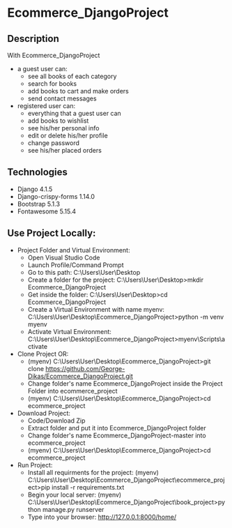 # Ecommerce_DjangoProject
## Description
With Ecommerce_DjangoProject 
* a  guest user can:
    - see all books of each category
    - search for books
    - add books to cart and make orders
    - send contact messages
* registered user can:
  - everything that a guest user can
  - add books to wishlist
  - see his/her personal info
  - edit or delete his/her profile
  - change password
  - see his/her placed orders
## Technologies
* Django 4.1.5
* Django-crispy-forms 1.14.0
* Bootstrap 5.1.3
* Fontawesome 5.15.4
## Use Project Locally:
* Project Folder and Virtual Environment:		
  - Open Visual Studio Code
  - Launch Profile/Command Prompt																										
  - Go to this path: C:\Users\User\Desktop																					
  - Create a folder for the project: C:\Users\User\Desktop>mkdir Ecommerce_DjangoProject								
  - Get inside the folder: C:\Users\User\Desktop>cd Ecommerce_DjangoProject																						
  - Create a Virtual Environment with name myenv: C:\Users\User\Desktop\Ecommerce_DjangoProject>python -m venv myenv					
  - Activate Virtual Environment: C:\Users\User\Desktop\Ecommerce_DjangoProject>myenv\Scripts\activate										
* Clone Project OR:                                                                                                                     						
  - (myenv) C:\Users\User\Desktop\Ecommerce_DjangoProject>git clone https://github.com/George-Dikas/Ecommerce_DjangoProject.git	
  - Change folder's name Ecommerce_DjangoProject inside the Project Folder into ecommerce_project			
  - (myenv) C:\Users\User\Desktop\Ecommerce_DjangoProject>cd ecommerce_project		
* Download Project:
  - Code/Download Zip
  - Extract folder and put it into Ecommerce_DjangoProject folder
  - Change folder's name Ecommerce_DjangoProject-master into ecommerce_project
  - (myenv) C:\Users\User\Desktop\Ecommerce_DjangoProject>cd ecommerce_project
* Run Project: 
  - Install all requirments for the project: 
    (myenv) C:\Users\User\Desktop\Ecommerce_DjangoProject\ecommerce_project>pip install -r requirements.txt
  - Begin your local server: 
    (myenv) C:\Users\User\Desktop\Ecommerce_DjangoProject\book_project>python manage.py runserver
  - Type into your browser: http://127.0.0.1:8000/home/
